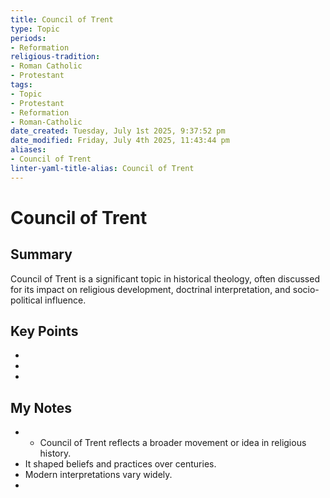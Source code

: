 ```yaml
---
title: Council of Trent
type: Topic
periods:
- Reformation
religious-tradition:
- Roman Catholic
- Protestant
tags:
- Topic
- Protestant
- Reformation
- Roman-Catholic
date_created: Tuesday, July 1st 2025, 9:37:52 pm
date_modified: Friday, July 4th 2025, 11:43:44 pm
aliases:
- Council of Trent
linter-yaml-title-alias: Council of Trent
---
```


# Council of Trent

## Summary
Council of Trent is a significant topic in historical theology, often discussed for its impact on religious development, doctrinal interpretation, and socio-political influence.

## Key Points
- 
- 
- 

## My Notes
- - Council of Trent reflects a broader movement or idea in religious history.
- It shaped beliefs and practices over centuries.
- Modern interpretations vary widely.
- 